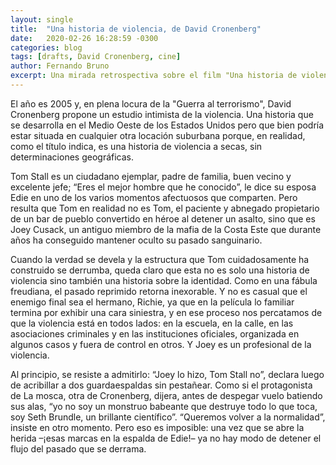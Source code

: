 ```yaml
---
layout: single
title:  "Una historia de violencia, de David Cronenberg"
date:   2020-02-26 16:28:59 -0300
categories: blog
tags: [drafts, David Cronenberg, cine]
author: Fernando Bruno
excerpt: Una mirada retrospectiva sobre el film "Una historia de violencia", de 2005, en el que Cronenberg propone un estudio intimista de la violencia.
---
```


El año es 2005 y, en plena locura de la "Guerra al terrorismo", David Cronenberg propone un estudio intimista de la violencia. Una historia que se desarrolla en el Medio Oeste de los Estados Unidos pero que bien podría estar situada en cualquier otra locación suburbana porque, en realidad, como el título indica, es una historia de violencia a secas, sin determinaciones geográficas.

Tom Stall es un ciudadano ejemplar, padre de familia, buen vecino y excelente jefe; “Eres el mejor hombre que he conocido”, le dice su esposa Edie en uno de los varios momentos afectuosos que comparten. Pero resulta que Tom en realidad no es Tom, el paciente y abnegado propietario de un bar de pueblo convertido en héroe al detener un asalto, sino que es Joey Cusack, un antiguo miembro de la mafia de la Costa Este que durante años ha conseguido mantener oculto su pasado sanguinario.

Cuando la verdad se devela y la estructura que Tom cuidadosamente ha construido se derrumba, queda claro que esta no es solo una historia de violencia sino también una historia sobre la identidad. Como en una fábula freudiana, el pasado reprimido retorna inexorable. Y no es casual que el enemigo final sea el hermano, Richie, ya que en la película lo familiar termina por exhibir una cara siniestra, y en ese proceso nos percatamos de que la violencia está en todos lados: en la escuela, en la calle, en las asociaciones criminales y en las instituciones oficiales, organizada en algunos casos y fuera de control en otros. Y Joey es un profesional de la violencia.

Al principio, se resiste a admitirlo: “Joey lo hizo, Tom Stall no”, declara luego de acribillar a dos guardaespaldas sin pestañear. Como si el protagonista de La mosca, otra de Cronenberg, dijera, antes de despegar vuelo batiendo sus alas, “yo no soy un monstruo babeante que destruye todo lo que toca, soy Seth Brundle, un brillante científico”. “Queremos volver a la normalidad”, insiste en otro momento. Pero eso es imposible: una vez que se abre la herida –¡esas marcas en la espalda de Edie!– ya no hay modo de detener el flujo del pasado que se derrama.
